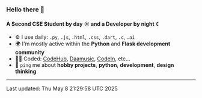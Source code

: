 ### Hello there 👋

#### A Second CSE Student by day ☼ and a Developer by night ☾


- ⚙️ I use daily: `.py`, `.js`, `.html`, `.css`, `.dart`, `.c`, `.ai`
- 🌍 I'm mostly active within the **Python** and **Flask development community**
- 🧑‍💻 Coded: [CodeHub](https://github.com/kamalkoranga/codehub), [Daamusic](https://github.com/kamalkoranga/daamusic), [CodeIn](https://github.com/kamalkoranga/codein), etc…
- 💬 `ping` me about **hobby projects**, **python**, **development**, **design thinking**

---
Last updated: Thu May  8 21:29:58 UTC 2025
